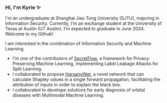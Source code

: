 ### Hi, I'm Kyrie ✨
I'm an undergraduate at Shanghai Jiao Tong University (SJTU), majoring in Information Security. Currently, I'm an exchange student at the University of Texas at Austin (UT Austin). I'm expected to graduate in June 2024. Welcome to my Github!

I am interested in the combination of Information Security and Machine Learning.

- I'm one of the contributors of [SecretFlow](https://github.com/secretflow/secretflow), a framework for Privacy-Preserving Machine Learning, implementing Label Leakage Attacks for Split Learning.
- I collaborated to propose [HarsanyiNet](https://arxiv.org/abs/2304.01811), a novel network that can calculate Shapley values in a single forward propagation, facilitating the attribution of inputs in order to explain the black box.
- I collaborated to develope solutions for early diagnosis of orbital diseases with Multimodal Machine Learning.

<!--
**Zhangky11/Zhangky11** is a ✨ _special_ ✨ repository because its `README.md` (this file) appears on your GitHub profile.

Here are some ideas to get you started:

- 🔭 I’m currently working on ...
- 🌱 I’m currently learning ...
- 👯 I’m looking to collaborate on ...
- 🤔 I’m looking for help with ...
- 💬 Ask me about ...
- 📫 How to reach me: ...
- 😄 Pronouns: ...
- ⚡ Fun fact: ...
-->

